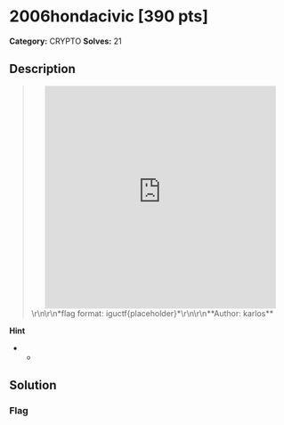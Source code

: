 # 2006hondacivic [390 pts]

**Category:** CRYPTO
**Solves:** 21

## Description
><center><iframe width="415" height="400" src="https://www.youtube.com/embed/w-zzofp-vRI" frameborder="0" allow="accelerometer; autoplay; clipboard-write; encrypted-media; gyroscope; picture-in-picture; web-share" allowfullscreen></iframe></center>\r\n\r\n*flag format: iguctf{placeholder}*\r\n\r\n**Author: karlos**

**Hint**
* -

## Solution

### Flag

